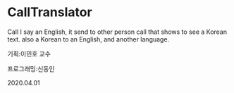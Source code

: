# CallTranslator
Call I say an English, it send to other person call that shows to see a Korean text. also a Korean to an English, and another language.

기획:이민호 교수

프로그래밍:신동인

2020.04.01
